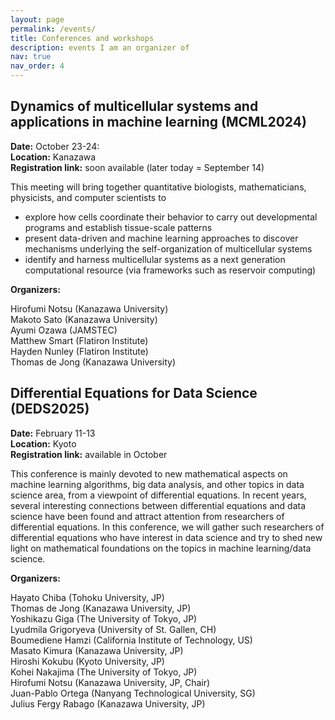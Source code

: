 ```yaml
---
layout: page
permalink: /events/
title: Conferences and workshops
description: events I am an organizer of
nav: true
nav_order: 4
---
```

<h2>
Dynamics of multicellular systems and applications in machine learning (MCML2024)
</h2>

**Date:** October 23-24:  <br>
**Location:**  Kanazawa    <br>
**Registration link:** soon available (later today = September 14)<br>

This meeting will bring together quantitative biologists, mathematicians, physicists, and computer scientists to 

<ul>
    <li> explore how cells coordinate their behavior to carry out developmental programs and establish tissue-scale patterns 
    </li>
    <li> present data-driven and machine learning approaches to discover mechanisms underlying the self-organization of multicellular systems 
    </li>  
    <li> identify and harness multicellular systems as a next generation computational resource (via frameworks such as reservoir computing)
    </li> 
</ul>

**Organizers:** <br>

Hirofumi Notsu (Kanazawa University) <br>
Makoto Sato  (Kanazawa University) <br>
Ayumi Ozawa (JAMSTEC) <br>
Matthew Smart (Flatiron Institute) <br>
Hayden Nunley (Flatiron Institute) <br>
Thomas de Jong (Kanazawa University) <br>



<h2> Differential Equations for Data Science (DEDS2025) </h2>

**Date:** February 11-13 <br>
**Location:** Kyoto <br>
**Registration link:** available in October <br>

This conference is mainly devoted to new mathematical aspects on machine learning algorithms, big data analysis, and other topics in data science area, from a viewpoint of differential equations. In recent years, several interesting connections between differential equations and data science have been found and attract attention from researchers of differential equations. In this conference, we will gather such researchers of differential equations who have interest in data science and try to shed new light on mathematical foundations on the topics in machine learning/data science.

**Organizers:**

Hayato Chiba (Tohoku University, JP) <br>
Thomas de Jong (Kanazawa University, JP) <br>
Yoshikazu Giga (The University of Tokyo, JP) <br>
Lyudmila Grigoryeva (University of St. Gallen, CH) <br>
Boumediene Hamzi (California Institute of Technology, US) <br>
Masato Kimura (Kanazawa University, JP) <br>
Hiroshi Kokubu (Kyoto University, JP) <br>
Kohei Nakajima (The University of Tokyo, JP) <br>
Hirofumi Notsu (Kanazawa University, JP, Chair) <br>
Juan-Pablo Ortega (Nanyang Technological University, SG) <br>
Julius Fergy Rabago (Kanazawa University, JP) 





